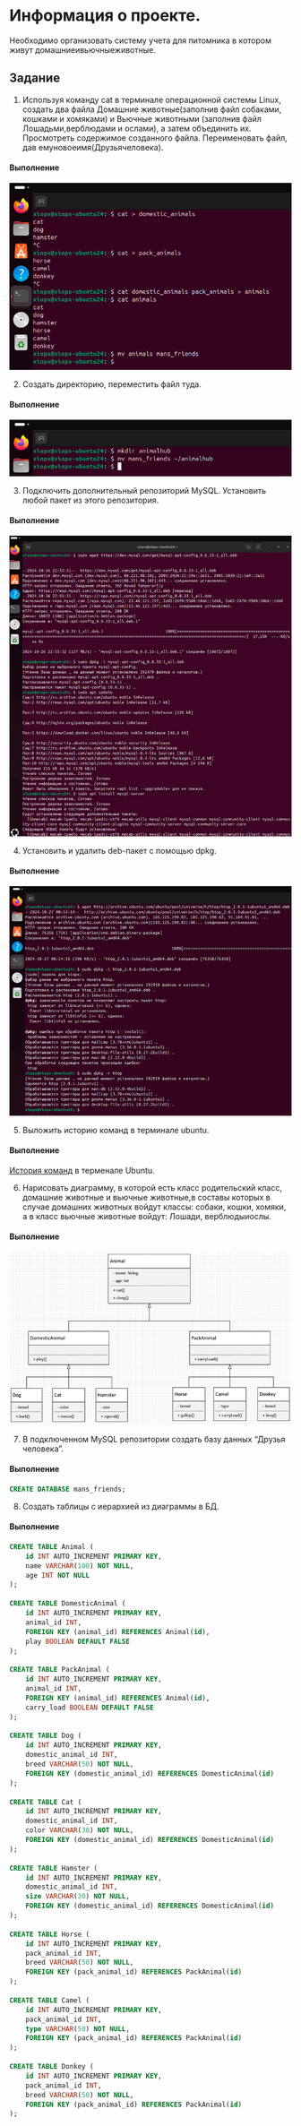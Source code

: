 # Информация о проекте.  
Необходимо организовать систему учета для питомника в котором живут домашниеивьючныеживотные.  
## Задание  
1. Используя команду cat в терминале операционной системы Linux, создать два файла Домашние животные(заполнив файл собаками, кошками и хомяками) и Вьючные животными (заполнив файл Лошадьми,верблюдами и ослами), а затем объединить их. Просмотреть содержимое созданного файла. Переименовать файл, дав емуновоеимя(Друзьячеловека).
#### Выполнение
![Задание 1](https://github.com/ArtRadchenko/AnimalHub/blob/main/Screenshots/task01.jpg)  

2. Создать директорию, переместить файл туда.
#### Выполнение
![Задание 2](https://github.com/ArtRadchenko/AnimalHub/blob/main/Screenshots/task02.jpg)  

3. Подключить дополнительный репозиторий MySQL. Установить любой пакет из этого репозитория.
#### Выполнение
![Задание 3](https://github.com/ArtRadchenko/AnimalHub/blob/main/Screenshots/task03.jpg)  

4. Установить и удалить deb-пакет с помощью dpkg.
#### Выполнение
![Задание 4](https://github.com/ArtRadchenko/AnimalHub/blob/main/Screenshots/task04.jpg)  

5. Выложить историю команд в терминале ubuntu.
#### Выполнение
[История команд](https://github.com/ArtRadchenko/AnimalHub/blob/main/bash.txt) в терменале Ubuntu.  

6. Нарисовать диаграмму, в которой есть класс родительский класс, домашние животные и вьючные животные,в составы которых в случае домашних животных войдут классы: собаки, кошки, хомяки, а в класс вьючные животные войдут: Лошади, верблюдыиослы.
#### Выполнение
![Задание 6](https://github.com/ArtRadchenko/AnimalHub/blob/main/Screenshots/uml.jpg)  

7. В подключенном MySQL репозитории создать базу данных “Друзья человека”.
#### Выполнение
```sql
CREATE DATABASE mans_friends;
```  

8. Создать таблицы с иерархией из диаграммы в БД.  
#### Выполнение
```sql
CREATE TABLE Animal (
    id INT AUTO_INCREMENT PRIMARY KEY,
    name VARCHAR(100) NOT NULL,
    age INT NOT NULL
);

CREATE TABLE DomesticAnimal (
    id INT AUTO_INCREMENT PRIMARY KEY,
    animal_id INT,
    FOREIGN KEY (animal_id) REFERENCES Animal(id),
    play BOOLEAN DEFAULT FALSE
);

CREATE TABLE PackAnimal (
    id INT AUTO_INCREMENT PRIMARY KEY,
    animal_id INT,
    FOREIGN KEY (animal_id) REFERENCES Animal(id),
    carry_load BOOLEAN DEFAULT FALSE
);

CREATE TABLE Dog (
    id INT AUTO_INCREMENT PRIMARY KEY,
    domestic_animal_id INT,
    breed VARCHAR(50) NOT NULL,
    FOREIGN KEY (domestic_animal_id) REFERENCES DomesticAnimal(id)
);

CREATE TABLE Cat (
    id INT AUTO_INCREMENT PRIMARY KEY,
    domestic_animal_id INT,
    color VARCHAR(30) NOT NULL,
    FOREIGN KEY (domestic_animal_id) REFERENCES DomesticAnimal(id)
);

CREATE TABLE Hamster (
    id INT AUTO_INCREMENT PRIMARY KEY,
    domestic_animal_id INT,
    size VARCHAR(30) NOT NULL,
    FOREIGN KEY (domestic_animal_id) REFERENCES DomesticAnimal(id)
);

CREATE TABLE Horse (
    id INT AUTO_INCREMENT PRIMARY KEY,
    pack_animal_id INT,
    breed VARCHAR(50) NOT NULL,
    FOREIGN KEY (pack_animal_id) REFERENCES PackAnimal(id)
);

CREATE TABLE Camel (
    id INT AUTO_INCREMENT PRIMARY KEY,
    pack_animal_id INT,
    type VARCHAR(50) NOT NULL,
    FOREIGN KEY (pack_animal_id) REFERENCES PackAnimal(id)
);

CREATE TABLE Donkey (
    id INT AUTO_INCREMENT PRIMARY KEY,
    pack_animal_id INT,
    breed VARCHAR(50) NOT NULL,
    FOREIGN KEY (pack_animal_id) REFERENCES PackAnimal(id)
);
```
